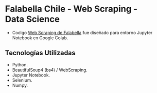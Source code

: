 # Falabella Chile - Web Scraping - Data Science
- Codigo [Web Scraping de Falabella](web-scraping-falabella.py) fue diseñado para entorno Jupyter Notebook en Google Colab.

## Tecnologías Utilizadas
- Python.
- BeautifulSoup4 (bs4) / WebScraping.
- Jupyter Notebook.
- Selenium.
- Numpy.
